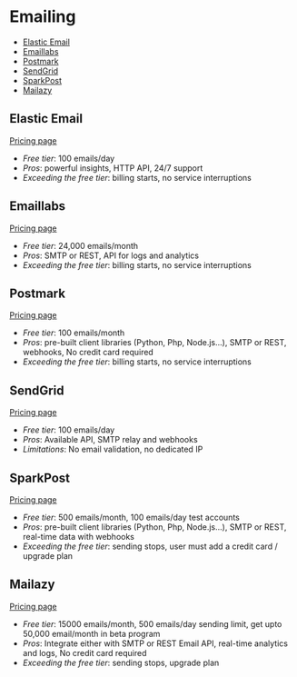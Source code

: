 # Emailing

<!-- TOC depthFrom:2 -->

- [Elastic Email](#elastic-email)
- [Emaillabs](#emaillabs)
- [Postmark](#postmark)
- [SendGrid](#sendgrid)
- [SparkPost](#sparkpost)
- [Mailazy](#mailazy)

<!-- /TOC -->

## Elastic Email

[Pricing page](https://elasticemail.com/pricing/)

* *Free tier*: 100 emails/day
* *Pros*: powerful insights, HTTP API, 24/7 support
* *Exceeding the free tier*: billing starts, no service interruptions

## Emaillabs

[Pricing page](http://emaillabs.io/pricing/)

* *Free tier*: 24,000 emails/month
* *Pros*: SMTP or REST, API for logs and analytics
* *Exceeding the free tier*: billing starts, no service interruptions

## Postmark

[Pricing page](https://postmarkapp.com/pricing)

* *Free tier*: 100 emails/month
* *Pros*: pre-built client libraries (Python, Php, Node.js...), SMTP or REST, webhooks, No credit card required
* *Exceeding the free tier*: billing starts, no service interruptions

## SendGrid

[Pricing page](https://sendgrid.com/pricing/)

* *Free tier*: 100 emails/day
* *Pros*: Available API, SMTP relay and webhooks
* *Limitations*: No email validation, no dedicated IP

## SparkPost

[Pricing page](https://www.sparkpost.com/pricing/)

* *Free tier*: 500 emails/month, 100 emails/day test accounts
* *Pros*: pre-built client libraries (Python, Php, Node.js...), SMTP or REST, real-time data with webhooks
* *Exceeding the free tier*: sending stops, user must add a credit card / upgrade plan

## Mailazy

[Pricing page](https://mailazy.com/pricing.html)

* *Free tier*: 15000 emails/month, 500 emails/day sending limit, get upto 50,000 email/month in beta program
* *Pros*: Integrate either with SMTP or REST Email API, real-time analytics and logs, No credit card required
* *Exceeding the free tier*: sending stops, upgrade plan
